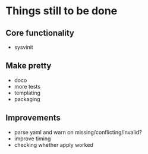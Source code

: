 # Things still to be done

## Core functionality
* sysvinit

## Make pretty
* doco
* more tests
* templating
* packaging

## Improvements
* parse yaml and warn on missing/conflicting/invalid?
* improve timing
* checking whether apply worked
